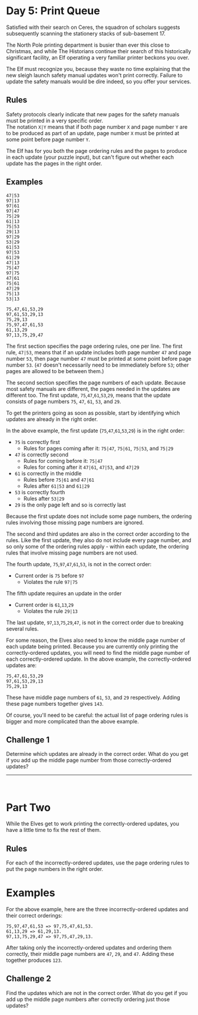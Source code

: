 # Day 5: Print Queue

Satisfied with their search on Ceres, the squadron of scholars suggests subsequently scanning the stationery stacks of sub-basement 17.

The North Pole printing department is busier than ever this close to Christmas, and while The Historians continue their search of this historically significant facility, an Elf operating a very familiar printer beckons you over.

The Elf must recognize you, because they waste no time explaining that the new sleigh launch safety manual updates won't print correctly. Failure to update the safety manuals would be dire indeed, so you offer your services.

## Rules

Safety protocols clearly indicate that new pages for the safety manuals must be printed in a very specific order.  
The notation `X|Y` means that if both page number `X` and page number `Y` are to be produced as part of an update, page number `X` must be printed at some point before page number `Y`.

The Elf has for you both the page ordering rules and the pages to produce in each update (your puzzle input), but can't figure out whether each update has the pages in the right order.

## Examples

    47|53
    97|13
    97|61
    97|47
    75|29
    61|13
    75|53
    29|13
    97|29
    53|29
    61|53
    97|53
    61|29
    47|13
    75|47
    97|75
    47|61
    75|61
    47|29
    75|13
    53|13

    75,47,61,53,29
    97,61,53,29,13
    75,29,13
    75,97,47,61,53
    61,13,29
    97,13,75,29,47

The first section specifies the page ordering rules, one per line. The first rule, `47|53`, means that if an update includes both page number `47` and page number `53`, then page number `47` must be printed at some point before page number `53`. (`47` doesn't necessarily need to be immediately before `53`; other pages are allowed to be between them.)

The second section specifies the page numbers of each update. Because most safety manuals are different, the pages needed in the updates are different too. The first update, `75`,`47`,`61`,`53`,`29`, means that the update consists of page numbers `75`, `47`, `61`, `53`, and `29`.

To get the printers going as soon as possible, start by identifying which updates are already in the right order.

In the above example, the first update (`75`,`47`,`61`,`53`,`29`) is in the right order:

- `75` is correctly first
    - Rules for pages coming after it: `75|47`, `75|61`, `75|53`, and `75|29`
- `47` is correctly second
    - Rules for coming before it: `75|47`
    - Rules for coming after it `47|61`, ``47|53``, and `47|29`
- `61` is correctly in the middle
    - Rules before `75|61` and `47|61`
    - Rules after `61|53` and `61|29`
- `53` is correctly fourth
    - Rules after `53|29`
- `29` is the only page left and so is correctly last

Because the first update does not include some page numbers, the ordering rules involving those missing page numbers are ignored.

The second and third updates are also in the correct order according to the rules. Like the first update, they also do not include every page number, and so only some of the ordering rules apply - within each update, the ordering rules that involve missing page numbers are not used.

The fourth update, `75`,`97`,`47`,`61`,`53`, is not in the correct order: 
- Current order is `75` before `97`
    - Violates the rule `97|75`

The fifth update requires an update in the order

- Current order is `61`,`13`,`29`
    - Violates the rule `29|13`

The last update, `97`,`13`,`75`,`29`,`47`, is not in the correct order due to breaking several rules.

For some reason, the Elves also need to know the middle page number of each update being printed. Because you are currently only printing the correctly-ordered updates, you will need to find the middle page number of each correctly-ordered update. In the above example, the correctly-ordered updates are:

    75,47,61,53,29
    97,61,53,29,13
    75,29,13

These have middle page numbers of `61`, `53`, and `29` respectively. Adding these page numbers together gives `143`.

Of course, you'll need to be careful: the actual list of page ordering rules is bigger and more complicated than the above example.

## Challenge 1

Determine which updates are already in the correct order. What do you get if you add up the middle page number from those correctly-ordered updates?

<hr><br>

# Part Two

While the Elves get to work printing the correctly-ordered updates, you have a little time to fix the rest of them.

## Rules

For each of the incorrectly-ordered updates, use the page ordering rules to put the page numbers in the right order. 

# Examples

For the above example, here are the three incorrectly-ordered updates and their correct orderings:

    75,97,47,61,53 => 97,75,47,61,53.
    61,13,29 => 61,29,13.
    97,13,75,29,47 => 97,75,47,29,13.

After taking only the incorrectly-ordered updates and ordering them correctly, their middle page numbers are `47`, `29`, and `47`. Adding these together produces `123`.

## Challenge 2

Find the updates which are not in the correct order. What do you get if you add up the middle page numbers after correctly ordering just those updates?